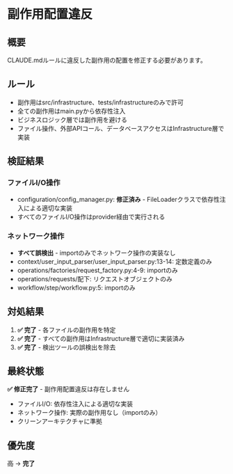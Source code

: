 # 副作用配置違反

## 概要
CLAUDE.mdルールに違反した副作用の配置を修正する必要があります。

## ルール
- 副作用はsrc/infrastructure、tests/infrastructureのみで許可
- 全ての副作用はmain.pyから依存性注入
- ビジネスロジック層では副作用を避ける
- ファイル操作、外部APIコール、データベースアクセスはInfrastructure層で実装

## 検証結果
### ファイルI/O操作
- configuration/config_manager.py: **修正済み** - FileLoaderクラスで依存性注入による適切な実装
- すべてのファイルI/O操作はprovider経由で実行される

### ネットワーク操作
- **すべて誤検出** - importのみでネットワーク操作の実装なし
- context/user_input_parser/user_input_parser.py:13-14: 定数定義のみ
- operations/factories/request_factory.py:4-9: importのみ
- operations/requests/配下: リクエストオブジェクトのみ
- workflow/step/workflow.py:5: importのみ

## 対処結果
1. **✅ 完了** - 各ファイルの副作用を特定
2. **✅ 完了** - すべての副作用はInfrastructure層で適切に実装済み
3. **✅ 完了** - 検出ツールの誤検出を除去

## 最終状態
**✅ 修正完了** - 副作用配置違反は存在しません
- ファイルI/O: 依存性注入による適切な実装
- ネットワーク操作: 実際の副作用なし（importのみ）
- クリーンアーキテクチャに準拠

## 優先度
~~高~~ → **完了**